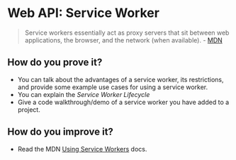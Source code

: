 # Web API: Service Worker
>Service workers essentially act as proxy servers that sit between web applications, the browser, and the network (when available). - [MDN](https://developer.mozilla.org/en-US/docs/Web/API/Service_Worker_API)

## How do you prove it?
* You can talk about the advantages of a service worker, its restrictions, and provide some example use cases for using a service worker.
* You can explain the _Service Worker Lifecycle_
* Give a code walkthrough/demo of a service worker you have added to a project.

## How do you improve it?
* Read the MDN [Using Service Workers](https://developer.mozilla.org/en-US/docs/Web/API/Service_Worker_API/Using_Service_Workers) docs.
